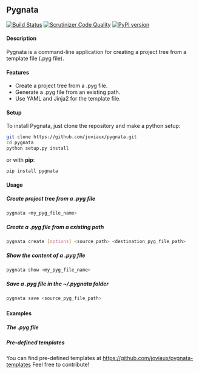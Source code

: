 ## Pygnata
[![Build Status](https://scrutinizer-ci.com/g/joviaux/pygnata/badges/build.png?b=master)](https://scrutinizer-ci.com/g/joviaux/pygnata/build-status/master)
[![Scrutinizer Code Quality](https://scrutinizer-ci.com/g/joviaux/pygnata/badges/quality-score.png?b=master)](https://scrutinizer-ci.com/g/joviaux/pygnata/?branch=master)
[![PyPI version](https://badge.fury.io/py/pygnata.svg)](http://badge.fury.io/py/pygnata)
#### Description
Pygnata is a command-line application for creating a project tree from a template file (.pyg file).
#### Features
 * Create a project tree from a .pyg file.
 * Generate a .pyg file from an existing path.
 * Use YAML and Jinja2 for the template file.

#### Setup 
To install Pygnata, just clone the repository and make a python setup:
```bash
git clone https://github.com/joviaux/pygnata.git
cd pygnata
python setup.py install
```

or with **pip**:

```bash
pip install pygnata
```
#### Usage
##### Create project tree from a .pyg file
```bash
pygnata <my_pyg_file_name>
```
##### Create a .pyg file from a existing path
```bash
pygnata create [options] <source_path> <destination_pyg_file_path>
```
##### Show the content of a .pyg file
```bash
pygnata show <my_pyg_file_name>
```
##### Save a .pyg file in the ~/.pygnata folder
```bash
pygnata save <source_pyg_file_path>
```

##### 

#### Examples

##### The .pyg file

##### Pre-defined templates

You can find pre-defined templates at https://github.com/joviaux/pygnata-templates
Feel free to contribute!

